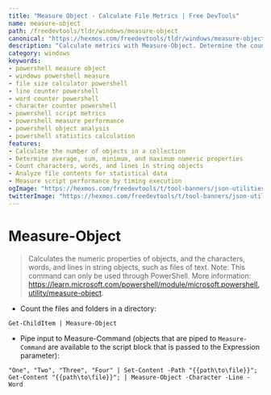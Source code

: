 ```yaml
---
title: "Measure Object - Calculate File Metrics | Free DevTools"
name: measure-object
path: /freedevtools/tldr/windows/measure-object
canonical: "https://hexmos.com/freedevtools/tldr/windows/measure-object/"
description: "Calculate metrics with Measure-Object. Determine the count, average, sum, minimum, and maximum values of objects. Free online tool, no registration required."
category: windows
keywords:
- powershell measure object
- windows powershell measure
- file size calculator powershell
- line counter powershell
- word counter powershell
- character counter powershell
- powershell script metrics
- powershell measure performance
- powershell object analysis
- powershell statistics calculation
features:
- Calculate the number of objects in a collection
- Determine average, sum, minimum, and maximum numeric properties
- Count characters, words, and lines in string objects
- Analyze file contents for statistical data
- Measure script performance by timing execution
ogImage: "https://hexmos.com/freedevtools/t/tool-banners/json-utilities-banner.png"
twitterImage: "https://hexmos.com/freedevtools/t/tool-banners/json-utilities-banner.png"
---
```


# Measure-Object

> Calculates the numeric properties of objects, and the characters, words, and lines in string objects, such as files of text.
> Note: This command can only be used through PowerShell.
> More information: <https://learn.microsoft.com/powershell/module/microsoft.powershell.utility/measure-object>.

- Count the files and folders in a directory:

`Get-ChildItem | Measure-Object`

- Pipe input to Measure-Command (objects that are piped to `Measure-Command` are available to the script block that is passed to the Expression parameter):

`"One", "Two", "Three", "Four" | Set-Content -Path "{{path\to\file}}"; Get-Content "{{path\to\file}}"; | Measure-Object -Character -Line -Word`
